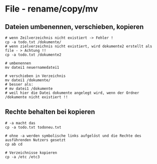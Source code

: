 # File - rename/copy/mv 

## Dateien umbenennen, verschieben, kopieren 

```
# wenn Zeilverzeichnis nicht existiert -> Fehler ! 
cp -a todo.txt /dokumente/ 
# wenn zielverzeichnis nicht existiert, wird dokumente2 erstellt als file - > Achtung !! 
cp -a todo.txt /dokumente2 

# umbenennen
mv datei1 neuernamedatei1 

# verschieben in Verzeichnis 
mv datei1 /dokumente/
# besser als:
# mv datei1 /dokumente 
# weil hier die Datei dokumente angelegt wird, wenn der Ordner /dokumente nicht existiert !! 

```

## Rechte behalten bei kopieren

```
# -a macht das 
cp -a todo.txt todoneu.txt 

# ohne -a werden symbolische links aufgelöst und die Rechte des ausführenden Nutzers gesetzt
cp ab cd 

# Verzeichnisse kopieren
cp -a /etc /etc3

```
